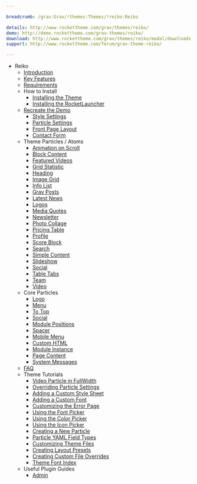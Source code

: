 ```yaml
---

breadcrumb: /grav:Grav/!themes:Themes/!reiko:Reiko

details: http://www.rockettheme.com/grav/themes/reiko/
demo: http://demo.rockettheme.com/grav-themes/reiko/
download: http://www.rockettheme.com/grav/themes/reiko/modal/downloads
support: http://www.rockettheme.com/forum/grav-theme-reiko/

---
```


* Reiko
    - [Introduction]()
    - [Key Features](INDEX.md#key-features)
    - [Requirements](INDEX.md#requirements)
    - How to Install
        + [Installing the Theme](http://docs.gantry.org/gantry5/basics/installation#installing-a-gantry-theme)
        + [Installing the RocketLauncher](../../start/rocketlauncher.md)
    - [Recreate the Demo](demo.md)
        + [Style Settings](demo_settings.md)
        + [Particle Settings](demo.md#widget-and-particle-settings)
        + [Front Page Layout](layout.md)
        + [Contact Form](../../start/contact.md)
    - Theme Particles / Atoms
        - [Animation on Scroll](atom_aos.md)
        * [Block Content](particle_block.md)
        * [Featured Videos](particle_featuredvideos.md)
        * [Grid Statistic](particle_grid.md)
        * [Heading](particle_heading.md)
        * [Image Grid](particle_image.md)
        * [Info List](particle_info.md)
        * [Grav Posts](particle_grav.md)
        * [Latest News](particle_latestnews.md)
        * [Logos](particle_logos.md)
        * [Media Quotes](particle_mediaquotes.md)
        * [Newsletter](particle_newsletter.md)
        * [Photo Collage](particle_photocollage.md)
        * [Pricing Table](particle_pricing.md)
        * [Profile](particle_profile.md)
        * [Score Block](particle_scoreblock.md)
        * [Search](particle_search.md)
        * [Simple Content](particle_simple.md)
        * [Slideshow](particle_slideshow.md)
        * [Social](particle_social.md)
        * [Table Tabs](particle_tabletabs.md)
        * [Team](particle_team.md)
        * [Video](particle_video.md)
    - Core Particles 
        + [Logo](http://docs.gantry.org/gantry5/particles/logo)
        + [Menu](http://docs.gantry.org/gantry5/particles/menu-control)
        + [To Top](http://docs.gantry.org/gantry5/particles/to-top)
        + [Social](http://docs.gantry.org/gantry5/particles/social)
        + [Module Positions](http://docs.gantry.org/gantry5/particles/position)
        + [Spacer](http://docs.gantry.org/gantry5/particles/spacer)
        + [Mobile Menu](http://docs.gantry.org/gantry5/particles/mobile-menu)
        + [Custom HTML](http://docs.gantry.org/gantry5/particles/custom-html)
        + [Module Instance](http://docs.gantry.org/gantry5/particles/module-instance)
        + [Page Content](http://docs.gantry.org/gantry5/particles/page-content)
        + [System Messages](http://docs.gantry.org/gantry5/particles/system-messages)
    - [FAQ](faq.md)
    - Theme Tutorials
        + [Video Particle in FullWidth](fullwidth_video.md)
        + [Overriding Particle Settings](http://docs.gantry.org/gantry5/tutorials/overriding-particle-settings)
        + [Adding a Custom Style Sheet](http://docs.gantry.org/gantry5/tutorials/adding-a-custom-style-sheet)
        + [Adding a Custom Font](http://docs.gantry.org/gantry5/tutorials/fonts)
        + [Customizing the Error Page](http://docs.gantry.org/gantry5/tutorials/customize-the-error-page)
        + [Using the Font Picker](http://docs.gantry.org/gantry5/tutorials/using-the-font-picker)
        + [Using the Color Picker](http://docs.gantry.org/gantry5/tutorials/using-the-color-picker)
        + [Using the Icon Picker](http://docs.gantry.org/gantry5/tutorials/using-the-icon-picker)
        + [Creating a New Particle](http://docs.gantry.org/gantry5/advanced/creating-a-new-particle)
        + [Particle YAML Field Types](http://docs.gantry.org/gantry5/advanced/particle-yaml-field-types)
        + [Customizing Theme Files](http://docs.gantry.org/gantry5/advanced/customizing-theme-files)
        + [Creating Layout Presets](http://docs.gantry.org/gantry5/advanced/creating-layout-presets)
        + [Creating Custom File Overrides](http://docs.gantry.org/gantry5/advanced/file-overrides)
        + [Theme Font Index](../../../technical_tips/general/font_index.md)
    - Useful Plugin Guides
        + [Admin](https://learn.getgrav.org/admin-panel)
